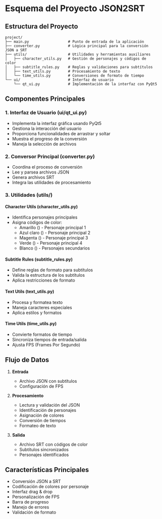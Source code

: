 # Esquema del Proyecto JSON2SRT

## Estructura del Proyecto

```
project/
├── main.py                  # Punto de entrada de la aplicación
├── converter.py             # Lógica principal para la conversión JSON a SRT
├── utils/                   # Utilidades y herramientas auxiliares
│   ├── character_utils.py   # Gestión de personajes y códigos de color
│   ├── subtitle_rules.py    # Reglas y validaciones para subtítulos
│   ├── text_utils.py        # Procesamiento de texto
│   └── time_utils.py        # Conversiones de formato de tiempo
└── ui/                      # Interfaz de usuario
    └── qt_ui.py             # Implementación de la interfaz con PyQt5
```

## Componentes Principales

### 1. Interfaz de Usuario (ui/qt_ui.py)
- Implementa la interfaz gráfica usando PyQt5
- Gestiona la interacción del usuario
- Proporciona funcionalidades de arrastrar y soltar
- Muestra el progreso de la conversión
- Maneja la selección de archivos

### 2. Conversor Principal (converter.py)
- Coordina el proceso de conversión
- Lee y parsea archivos JSON
- Genera archivos SRT
- Integra las utilidades de procesamiento

### 3. Utilidades (utils/)

#### Character Utils (character_utils.py)
- Identifica personajes principales
- Asigna códigos de color:
  * Amarillo (<AN1>) - Personaje principal 1
  * Azul claro (<CN1>) - Personaje principal 2
  * Magenta (<MN1>) - Personaje principal 3
  * Verde (<VN1>) - Personaje principal 4
  * Blanco (<BN1>) - Personajes secundarios

#### Subtitle Rules (subtitle_rules.py)
- Define reglas de formato para subtítulos
- Valida la estructura de los subtítulos
- Aplica restricciones de formato

#### Text Utils (text_utils.py)
- Procesa y formatea texto
- Maneja caracteres especiales
- Aplica estilos y formatos

#### Time Utils (time_utils.py)
- Convierte formatos de tiempo
- Sincroniza tiempos de entrada/salida
- Ajusta FPS (Frames Por Segundo)

## Flujo de Datos

1. **Entrada**
   - Archivo JSON con subtítulos
   - Configuración de FPS

2. **Procesamiento**
   - Lectura y validación del JSON
   - Identificación de personajes
   - Asignación de colores
   - Conversión de tiempos
   - Formateo de texto

3. **Salida**
   - Archivo SRT con códigos de color
   - Subtítulos sincronizados
   - Personajes identificados

## Características Principales

- Conversión JSON a SRT
- Codificación de colores por personaje
- Interfaz drag & drop
- Personalización de FPS
- Barra de progreso
- Manejo de errores
- Validación de formato